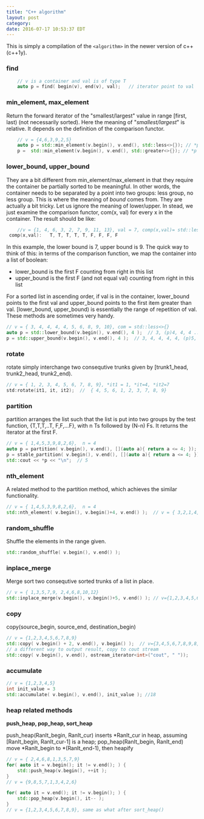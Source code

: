```yaml
---
title: "C++ algorithm"
layout: post
category: 
date: 2016-07-17 10:53:37 EDT
---
```


This is simply a compilation of the `<algorithm>` in the newer version of c++ (c++1y). 

### find

```c++
	// v is a container and val is of type T
	auto p = find( begin(v), end(v), val);   // iterator point to val
```

### min_element, max_element

Return the forward iterator of the "smallest/largest" value in range [first, last) (not necessarily sorted). Here the meaning of <span class="orange">"*smallest/largest*"</span> is relative. It depends on the definition of the comparison functor. 

```c++
	// v = {4,6,3,9,2,5}
	auto p = std::min_element(v.begin(), v.end(), std::less<>{}); // *p = 2
	p =  std::min_element(v.begin(), v.end(), std::greater<>{}); // *p = 9
```

### lower_bound, upper_bound

They are a bit different from min_element/max_element in that they require the container be partially sorted to be meaningful. In other words, the container needs to be separated by a point into two groups: less group, no less group. This is where the meaning of *bound* comes from. They are actually a bit tricky. Let us ignore the meaning of lower/upper. In stead, we just examine the comparison functor, com(x, val) for every x in the container. The result should be like:

```c++
    //v = {1, 4, 6, 3, 2, 7, 9, 11, 13}, val = 7, comp(x,val)= std::less<>{} 
 comp(x,val):   T, T, T, T, T, F, F, F, F
```

In this example, the lower bound is 7, upper bound is 9. The quick way to think of this: in terms of the comparison function, we map the container into a list of boolean:

- lower_bound is the first F counting from right in this list
- upper_bound is the first F (and not equal val) counting from right in this list

For a sorted list in ascending order, if val is in the container, lower_bound points to the first val and upper_bound points to the first item greater than val. [lower_bound, upper_bound) is essentially the range of repetition of val. These methods are sometimes very handy.

```c++
// v = { 3, 4, 4, 4, 4, 5, 6, 8, 9, 10}, com = std::less<>{} 
auto p = std::lower_bound(v.begin(), v.end(), 4 );  // 3, (p)4, 4, 4 ...
p = std::upper_bound(v.begin(), v.end(), 4 );  // 3, 4, 4, 4, 4, (p)5, 6, ...
```

### rotate

rotate simply interchange two consequtive trunks given by [trunk1_head, trunk2_head, trunk2_end).

```c++
// v = { 1, 2, 3, 4, 5, 6, 7, 8, 9}, *it1 = 1, *it=4, *it2=7
std:rotate(it1, it, it2);  //  { 4, 5, 6, 1, 2, 3, 7, 8, 9}
```


### partition

partition arranges the list such that the list is put into two groups by the test function, {T,T,T,..T, F,F,...F}, with n Ts followed by (N-n) Fs. It returns the iterator at the first F.

```c++
// v = { 1,4,5,3,9,8,2,6},  n = 4
auto p = partition( v.begin(), v.end(), [](auto a){ return a <= 4; });  // v = { 1,4,2,3,9,8,5,6} unstable 
p = stable_partition( v.begin(), v.end(), [](auto a){ return a <= 4; });  // v = { 1,4,3,2,5,9,8,6} stable 
std::cout << *p << "\n";  // 5
```

### nth_element

A related method to the partition method, which achieves the similar functionality. 

```c++
// v = { 1,4,5,3,9,8,2,6},  n = 4
std::nth_element( v.begin(), v.begin()+4, v.end() );  // v = { 3,2,1,4,5,6,8,9} unstable 
```

### random_shuffle

Shuffle the elements in the range given.

```c++
std::random_shuffle( v.begin(), v.end() );
```

### inplace_merge

Merge sort two consequtive sorted trunks of a list in place. 

```c++
// v = { 1,3,5,7,9, 2,4,6,8,10,12}
std::inplace_merge(v.begin(), v.begin()+5, v.end() ); // v={1,2,3,4,5,6,7,8,9,10,12}
```

### copy

copy(source_begin, source_end, destination_begin)

```c++
// v = {1,2,3,4,5,6,7,8,9}
std::copy( v.begin() + 2, v.end(), v.begin() );  // v={3,4,5,6,7,8,9,8,9}
// a different way to output result, copy to cout stream
std::copy( v.begin(), v.end(), ostream_iterator<int>("cout", " "));  

```

### accumulate 

```c++
// v = {1,2,3,4,5}
int init_value = 3
std::accumulate( v.begin(), v.end(), init_value ); //18
```

### heap related methods 

**push_heap, pop_heap, sort_heap**

push_heap(RanIt_begin, RanIt_cur) inserts *RanIt_cur in heap, assuming [RanIt_begin, RanIt_cur-1] is a heap;
pop_heap(RanIt_begin, RanIt_end) move *RanIt_begin to *(RanIt_end-1), then heapify

```c++
// v = { 2,4,6,8,1,3,5,7,9}
for( auto it = v.begin(); it != v.end(); ) {
	std::push_heap(v.begin(), ++it );  
} 
// v = {9,8,5,7,1,3,4,2,6}

for( auto it = v.end(); it != v.begin(); ) {
	std::pop_heap(v.begin(), it-- );
}
// v = {1,2,3,4,5,6,7,8,9}, same as what after sort_heap()
```


